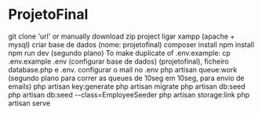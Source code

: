 # ProjetoFinal

git clone 'url' or manually download zip project
ligar xampp (apache + mysql)
criar base de dados (nome: projetofinal)
composer install
npm install
npm run dev (segundo plano)
To make duplicate of .env.example: cp .env.example .env (configurar base de dados) (projetofinal), ficheiro database.php e .env. 
configurar o mail no .env
php artisan queue:work (segundo plano para correr as queues de 10seg em 10seg, para envio de emails)
php artisan key:generate
php artisan migrate
php artisan db:seed
php artisan db:seed --class=EmployeeSeeder
php artisan storage:link
php artisan serve

